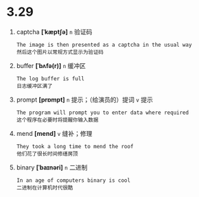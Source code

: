 # 3.29




1. captcha **[ˈkæptʃə]** `n` 验证码
    ```
    The image is then presented as a captcha in the usual way
    然后这个图片以常规方式显示为验证码
    ```

2. buffer **[ˈbʌfə(r)]** `n` 缓冲区
    ```
    The log buffer is full
    日志缓冲区满了
    ```

3. prompt **[prɒmpt]** `n` 提示；（给演员的）提词 `v` 提示
    ```
    The program will prompt you to enter data where required
    这个程序在必要时将提醒你输入数据
    ```

4. mend **[mend]** `v` 缝补；修理
    ```
    They took a long time to mend the roof
    他们花了很长时间修缮房顶
    ```

5. binary **[ˈbaɪnəri]** `n` 二进制
    ```
    In an age of computers binary is cool
    二进制在计算机时代很酷
    ```
